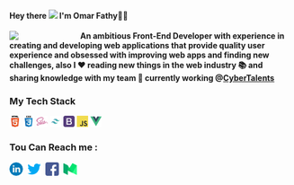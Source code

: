 <h4> Hey there <img src="https://github.com/TheDudeThatCode/TheDudeThatCode/blob/master/Assets/Hi.gif" width="29px"> I'm Omar Fathy👨‍💻<h4>

<p>
  <img align="left" width=25% src="http://dev-prashant.co/img/banner/home-right.png">
</p>

#### An ambitious Front-End Developer with experience in creating and developing web applications that provide quality user experience and obsessed with improving web apps and finding new challenges, also I ❤️ reading new things in the web industry 📚 and sharing knowledge with my team 💬 currently working @[CyberTalents](https://cybertalents.com)

### My Tech Stack
<code><img height="20" src="https://raw.githubusercontent.com/github/explore/80688e429a7d4ef2fca1e82350fe8e3517d3494d/topics/html/html.png"></code>
<code><img height="20" src="https://raw.githubusercontent.com/github/explore/80688e429a7d4ef2fca1e82350fe8e3517d3494d/topics/css/css.png"></code>
<code><img height="20" src="https://raw.githubusercontent.com/github/explore/80688e429a7d4ef2fca1e82350fe8e3517d3494d/topics/sass/sass.png"></code>
<code><img height="20" src="https://raw.githubusercontent.com/github/explore/80688e429a7d4ef2fca1e82350fe8e3517d3494d/topics/tailwind/tailwind.png"></code>
<code><img height="20" src="https://raw.githubusercontent.com/github/explore/80688e429a7d4ef2fca1e82350fe8e3517d3494d/topics/bootstrap/bootstrap.png"></code>
<code><img height="20" src="https://raw.githubusercontent.com/github/explore/80688e429a7d4ef2fca1e82350fe8e3517d3494d/topics/javascript/javascript.png"></code>
<code><img height="20" src="https://raw.githubusercontent.com/github/explore/80688e429a7d4ef2fca1e82350fe8e3517d3494d/topics/vue/vue.png"></code>

### Tou Can Reach me :
[![LinkedIn](https://github.com/OmarMFathy219/OmarMFathy219/blob/master/linkedin.png)](https://www.linkedin.com/in/omarmfathy219)&nbsp; [![Twitter](https://github.com/OmarMFathy219/OmarMFathy219/blob/master/twitter.png)](https://twitter.com/OmarMFathy219)&nbsp;&nbsp;[![Facebook](https://github.com/OmarMFathy219/OmarMFathy219/blob/master/facebook.png)](https://www.facebook.com/OmarMFathy219/)&nbsp;&nbsp;[![Medium](https://github.com/OmarMFathy219/OmarMFathy219/blob/master/medium.png)](https://www.medium.com/@omarmfathy219)
